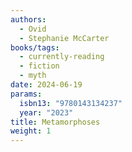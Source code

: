 ```yaml
---
authors:
  - Ovid
  - Stephanie McCarter
books/tags:
  - currently-reading
  - fiction
  - myth
date: 2024-06-19
params:
  isbn13: "9780143134237"
  year: "2023"
title: Metamorphoses
weight: 1
---
```


<!--more-->
